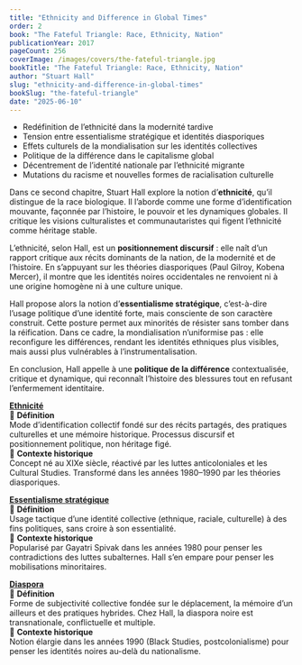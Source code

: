 ```yaml
---
title: "Ethnicity and Difference in Global Times"
order: 2
book: "The Fateful Triangle: Race, Ethnicity, Nation"
publicationYear: 2017
pageCount: 256
coverImage: /images/covers/the-fateful-triangle.jpg
bookTitle: "The Fateful Triangle: Race, Ethnicity, Nation"
author: "Stuart Hall"
slug: "ethnicity-and-difference-in-global-times"
bookSlug: "the-fateful-triangle"
date: "2025-06-10"
---
```


<!--themes:start-->
- Redéfinition de l’ethnicité dans la modernité tardive
- Tension entre essentialisme stratégique et identités diasporiques
- Effets culturels de la mondialisation sur les identités collectives
- Politique de la différence dans le capitalisme global
- Décentrement de l’identité nationale par l’ethnicité migrante
- Mutations du racisme et nouvelles formes de racialisation culturelle
<!--themes:end-->

<!--summary:start-->
Dans ce second chapitre, Stuart Hall explore la notion d’**ethnicité**, qu’il distingue de la race biologique. Il l’aborde comme une forme d’identification mouvante, façonnée par l’histoire, le pouvoir et les dynamiques globales. Il critique les visions culturalistes et communautaristes qui figent l’ethnicité comme héritage stable.

L’ethnicité, selon Hall, est un **positionnement discursif** : elle naît d’un rapport critique aux récits dominants de la nation, de la modernité et de l’histoire. En s’appuyant sur les théories diasporiques (Paul Gilroy, Kobena Mercer), il montre que les identités noires occidentales ne renvoient ni à une origine homogène ni à une culture unique.

Hall propose alors la notion d’**essentialisme stratégique**, c’est-à-dire l’usage politique d’une identité forte, mais consciente de son caractère construit. Cette posture permet aux minorités de résister sans tomber dans la réification. Dans ce cadre, la mondialisation n’uniformise pas : elle reconfigure les différences, rendant les identités ethniques plus visibles, mais aussi plus vulnérables à l’instrumentalisation.

En conclusion, Hall appelle à une **politique de la différence** contextualisée, critique et dynamique, qui reconnaît l’histoire des blessures tout en refusant l’enfermement identitaire.
<!--summary:end-->

<!--concepts:start-->

[**Ethnicité**](/concepts/ethnicite)  
🔹 **Définition**  
Mode d’identification collectif fondé sur des récits partagés, des pratiques culturelles et une mémoire historique. Processus discursif et positionnement politique, non héritage figé.  
🔹 **Contexte historique**  
Concept né au XIXe siècle, réactivé par les luttes anticoloniales et les Cultural Studies. Transformé dans les années 1980–1990 par les théories diasporiques.

[**Essentialisme stratégique**](/concepts/essentialisme-strategique)  
🔹 **Définition**  
Usage tactique d’une identité collective (ethnique, raciale, culturelle) à des fins politiques, sans croire à son essentialité.  
🔹 **Contexte historique**  
Popularisé par Gayatri Spivak dans les années 1980 pour penser les contradictions des luttes subalternes. Hall s’en empare pour penser les mobilisations minoritaires.

[**Diaspora**](/concepts/diaspora)  
🔹 **Définition**  
Forme de subjectivité collective fondée sur le déplacement, la mémoire d’un ailleurs et des pratiques hybrides. Chez Hall, la diaspora noire est transnationale, conflictuelle et multiple.  
🔹 **Contexte historique**  
Notion élargie dans les années 1990 (Black Studies, postcolonialisme) pour penser les identités noires au-delà du nationalisme.

<!--concepts:end-->
